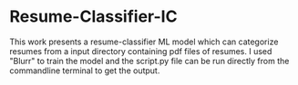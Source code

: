 # Resume-Classifier-IC
This work presents a resume-classifier ML model which can categorize resumes from a input directory containing pdf files of resumes. I used "Blurr" to train the model and the script.py file can be run directly from the commandline terminal to get the output. 
